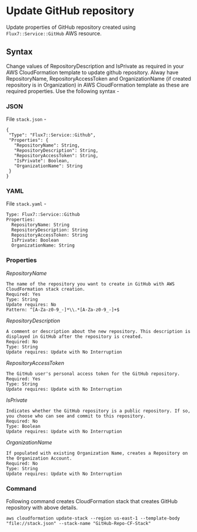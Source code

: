 # Update GitHub repository
Update properties of GitHub repository created using `Flux7::Service::GitHub` AWS resource.

## Syntax
Change values of RepositoryDescription and IsPrivate as required in your AWS CloudFormation template to update github repository. Alway have RepositoryName, RepositoryAccessToken and OrganizationName (if created repository is in Organization) in AWS CloudFormation template as these are required properties. Use the following syntax -


### JSON
File `stack.json` -
```
{
 "Type": "Flux7::Service::Github",
 "Properties": {
   "RepositoryName": String,
   "RepositoryDescription": String,
   "RepositoryAccessToken": String,
   "IsPrivate": Boolean,
   "OrganizationName": String
 }
}
```

### YAML
File `stack.yaml` -
```
Type: Flux7::Service::Github
Properties:
  RepositoryName: String
  RepositoryDescription: String
  RepositoryAccessToken: String
  IsPrivate: Boolean
  OrganizationName: String
```

### Properties


_RepositoryName_

	The name of the repository you want to create in GitHub with AWS CloudFormation stack creation.
	Required: Yes
	Type: String
	Update requires: No
	Pattern: ^[A-Za-z0-9_-]*\\.*[A-Za-z0-9_-]+$

_RepositoryDescription_

	A comment or description about the new repository. This description is displayed in GitHub after the repository is created.
	Required: No
	Type: String
	Update requires: Update with No Interruption
 
_RepositoryAccessToken_

	The GitHub user's personal access token for the GitHub repository.
	Required: Yes
	Type: String
	Update requires: Update with No Interruption
 
_IsPrivate_

	Indicates whether the GitHub repository is a public repository. If so, you choose who can see and commit to this repository.
	Required: No
	Type: Boolean
	Update requires: Update with No Interruption
 
 _OrganizationName_

	If populated with existing Organization Name, creates a Repository on the Organization Account.
	Required: No
	Type: String
	Update requires: Update with No Interruption

### Command
Following command creates CloudFormation stack that creates GitHub repository with above details.
```
aws cloudformation update-stack --region us-east-1 --template-body "file://stack.json" --stack-name "GitHub-Repo-CF-Stack"
```
